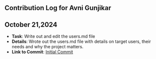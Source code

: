 ## Contribution Log for Avni Gunjikar

## October 21,2024
- **Task**: Write out and edit the users.md file
- **Details**: Wrote out the users.md file with details on target users, their needs and why the project matters.
- **Link to Commit**: [Initial Commit](https://github.com/sheldor1510/spotifynder/commit/4beecf519cf3f278de3b5cc66a67da4237b2daa6) 
